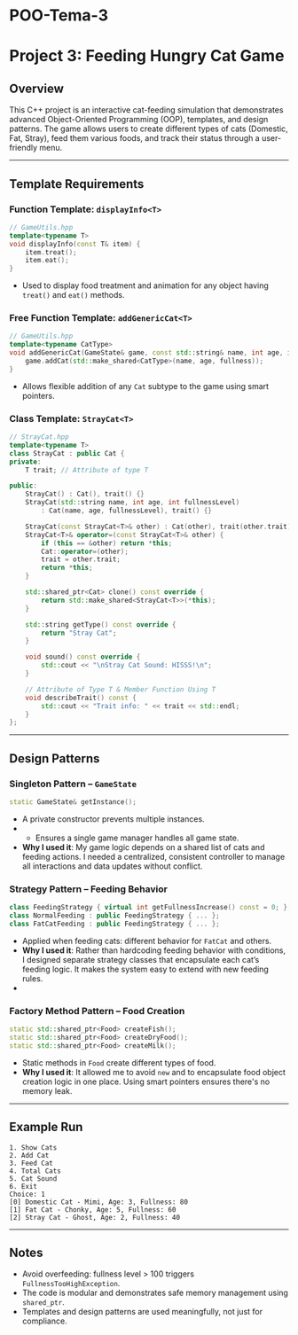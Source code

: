 # POO-Tema-3

# Project 3: Feeding Hungry Cat Game

## Overview

This C++ project is an interactive cat-feeding simulation that demonstrates advanced Object-Oriented Programming (OOP), templates, and design patterns. The game allows users to create different types of cats (Domestic, Fat, Stray), feed them various foods, and track their status through a user-friendly menu.

---

## Template Requirements

### Function Template: `displayInfo<T>`

```cpp
// GameUtils.hpp
template<typename T>
void displayInfo(const T& item) {
    item.treat();
    item.eat();
}
```

* Used to display food treatment and animation for any object having `treat()` and `eat()` methods.

### Free Function Template: `addGenericCat<T>`

```cpp
// GameUtils.hpp
template<typename CatType>
void addGenericCat(GameState& game, const std::string& name, int age, int fullness) {
    game.addCat(std::make_shared<CatType>(name, age, fullness));
}
```

* Allows flexible addition of any `Cat` subtype to the game using smart pointers.

### Class Template: `StrayCat<T>`

```cpp
// StrayCat.hpp
template<typename T>
class StrayCat : public Cat {
private:
    T trait; // Attribute of type T

public:
    StrayCat() : Cat(), trait() {}
    StrayCat(std::string name, int age, int fullnessLevel)
        : Cat(name, age, fullnessLevel), trait() {}

    StrayCat(const StrayCat<T>& other) : Cat(other), trait(other.trait) {}
    StrayCat<T>& operator=(const StrayCat<T>& other) {
        if (this == &other) return *this;
        Cat::operator=(other);
        trait = other.trait;
        return *this;
    }

    std::shared_ptr<Cat> clone() const override {
        return std::make_shared<StrayCat<T>>(*this);
    }

    std::string getType() const override {
        return "Stray Cat";
    }

    void sound() const override {
        std::cout << "\nStray Cat Sound: HISSS!\n";
    }

    // Attribute of Type T & Member Function Using T
    void describeTrait() const {
        std::cout << "Trait info: " << trait << std::endl;
    }
};
```

---

## Design Patterns

### Singleton Pattern – `GameState`

```cpp
static GameState& getInstance();
```

* A private constructor prevents multiple instances.
* * Ensures a single game manager handles all game state.
* **Why I used it**: My game logic depends on a shared list of cats and feeding actions. I needed a centralized, consistent controller to manage all interactions and data updates without conflict.




### Strategy Pattern – Feeding Behavior

```cpp
class FeedingStrategy { virtual int getFullnessIncrease() const = 0; };
class NormalFeeding : public FeedingStrategy { ... };
class FatCatFeeding : public FeedingStrategy { ... };
```

* Applied when feeding cats: different behavior for `FatCat` and others.
* **Why I used it**: Rather than hardcoding feeding behavior with conditions, I designed separate strategy classes that encapsulate each cat’s feeding logic. It makes the system easy to extend with new feeding rules.
* 
### Factory Method Pattern – Food Creation

```cpp
static std::shared_ptr<Food> createFish();
static std::shared_ptr<Food> createDryFood();
static std::shared_ptr<Food> createMilk();
```

* Static methods in `Food` create different types of food.
* **Why I used it**: It allowed me to avoid `new` and to encapsulate food object creation logic in one place. Using smart pointers ensures there's no memory leak.
---

## Example Run

```
1. Show Cats
2. Add Cat
3. Feed Cat
4. Total Cats
5. Cat Sound
6. Exit
Choice: 1
[0] Domestic Cat - Mimi, Age: 3, Fullness: 80
[1] Fat Cat - Chonky, Age: 5, Fullness: 60
[2] Stray Cat - Ghost, Age: 2, Fullness: 40
```

---

## Notes

* Avoid overfeeding: fullness level > 100 triggers `FullnessTooHighException`.
* The code is modular and demonstrates safe memory management using `shared_ptr`.
* Templates and design patterns are used meaningfully, not just for compliance.
